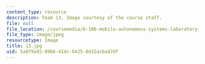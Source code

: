```yaml
---
content_type: resource
description: Team 13. Image courtesy of the course staff.
file: null
file_location: /coursemedia/6-186-mobile-autonomous-systems-laboratory-january-iap-2005/5a079a9209b641dc84250d32acba47df_13.jpg
file_type: image/jpeg
resourcetype: Image
title: 13.jpg
uid: 5a079a92-09b6-41dc-8425-0d32acba47df
---
```

